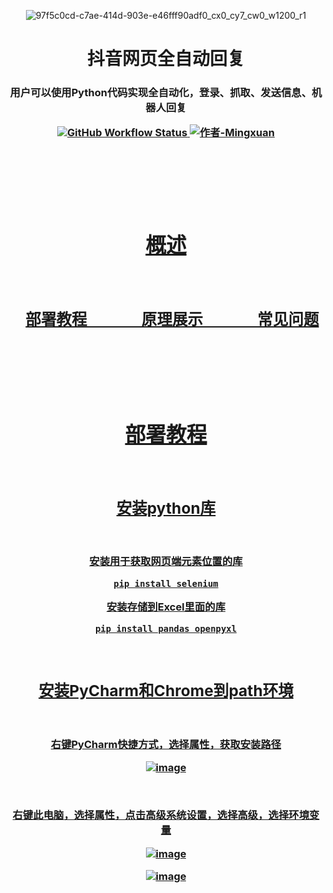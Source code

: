 <p align="center">
  <img src="https://github.com/user-attachments/assets/7e57eace-af77-47fd-ba7e-594221e05e1e" alt="97f5c0cd-c7ae-414d-903e-e46fff90adf0_cx0_cy7_cw0_w1200_r1">
</p>

<h1 align="center">抖音网页全自动回复</h1>

<h3 align="center">用户可以使用Python代码实现全自动化，登录、抓取、发送信息、机器人回复

<p align="center">
  <a href="https://github.com/proflulab/Tik-Tok-Web-fully-automatic-reply">
    <img src="https://img.shields.io/github/workflow/status/r-spacex/SpaceX-API/Test?style=flat-square" alt="GitHub Workflow Status">
  <a href="https://github.com/Luckymingxuan">
    <img src="https://img.shields.io/badge/作者-Mingxuan-blue" alt="作者-Mingxuan">
</p>

<br><br><br><br>

<h1 align="center">概述</h1>

<br><br>

<h2 align="center" style="text-indent: 20px; margin: 0; padding: 0;">
    部署教程&nbsp;&nbsp;&nbsp;&nbsp;&nbsp;&nbsp;&nbsp;&nbsp;&nbsp;&nbsp;&nbsp;&nbsp;&nbsp;&nbsp;
    原理展示&nbsp;&nbsp;&nbsp;&nbsp;&nbsp;&nbsp;&nbsp;&nbsp;&nbsp;&nbsp;&nbsp;&nbsp;&nbsp;&nbsp;
    常见问题
</h2>

<br><br><br><br>

<h1 align="center">部署教程</h1>

<br>

## 安装python库

<br>

安装用于获取网页端元素位置的库

```
pip install selenium
```

安装存储到Excel里面的库

```
pip install pandas openpyxl
```

<br>

## 安装PyCharm和Chrome到path环境

<br>

右键**PyCharm快捷方式**，选择**属性**，获取安装路径

![image](https://github.com/user-attachments/assets/3f36b4f5-ac49-459f-8807-b53f6105fd9e)

<br>

右键**此电脑**，选择**属性**，点击高级系统设置，选择高级，选择环境变量

![image](https://github.com/user-attachments/assets/85fe830d-a8a5-4d19-aef2-221552b7f89f)

![image](https://github.com/user-attachments/assets/448fadbe-1667-4fd0-bdbc-e06b5e8f0d34)



